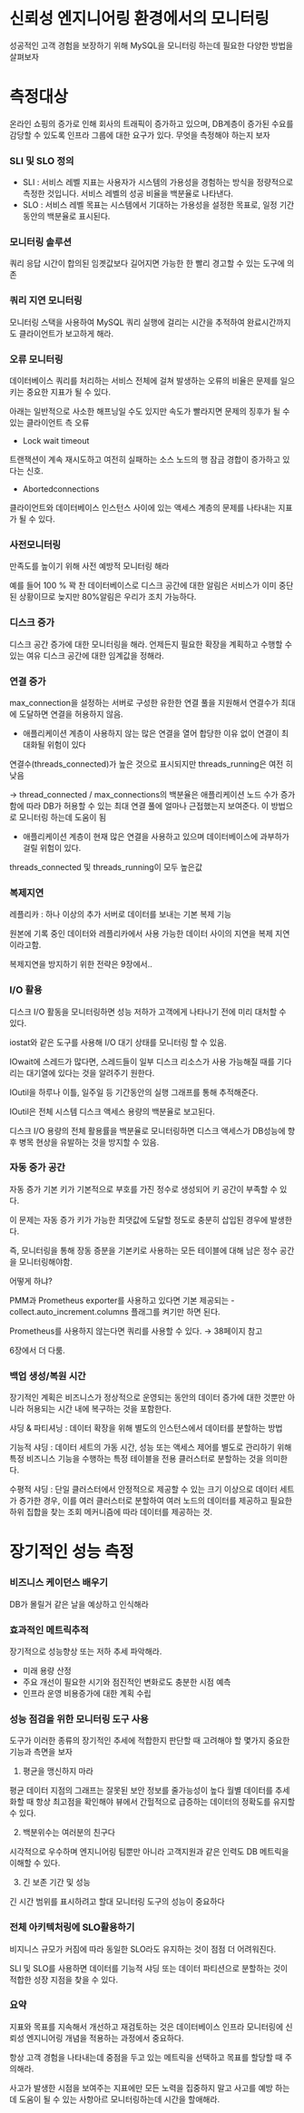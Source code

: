 # 신뢰성 엔지니어링 환경에서의 모니터링

성공적인 고객 경험을 보장하기 위해 MySQL을 모니터링 하는데 필요한 다양한 방법을 살펴보자

# 측정대상

온라인 쇼핑의 증가로 인해 회사의 트래픽이 증가하고 있으며, DB계층이 증가된 수요를 감당할 수 있도록 인프라 그룹에 대한 요구가 있다. 무엇을 측정해야 하는지 보자

### SLI 및 SLO 정의

- SLI : 서비스 레벨 지표는 사용자가 시스템의 가용성을 경험하는 방식을 정량적으로 측정한 것입니다. 서비스 레벨의 성공 비율을 백분율로 나타낸다.
- SLO : 서비스 레벨 목표는 시스템에서 기대하는 가용성을 설정한 목표로, 일정 기간 동안의 백분율로 표시된다.

### 모니터링 솔루션

쿼리 응답 시간이 합의된 임곗값보다 길어지면 가능한 한 빨리 경고할 수 있는 도구에 의존

### 쿼리 지연 모니터링

모니터링 스택을 사용하여 MySQL 쿼리 실행에 걸리는 시간을 추적하여 완료시간까지도 클라이언트가 보고하게 해라.

### 오류 모니터링

데이터베이스 쿼리를 처리하는 서비스 전체에 걸쳐 발생하는 오류의 비율은 문제를 일으키는 중요한 지표가 될 수 있다.

아래는 일반적으로 사소한 해프닝일 수도 있지만 속도가 빨라지면 문제의 징후가 될 수 있는 클라이언트 측 오류

- Lock wait timeout

트랜잭션이 계속 재시도하고 여전히 실패하는 소스 노드의 행 잠금 경합이 증가하고 있다는 신호.

- Abortedconnections

클라이언트와 데이터베이스 인스턴스 사이에 있는 액세스 계층의 문제를 나타내는 지표가 될 수 있다.

### 사전모니터링

만족도를 높이기 위해 사전 예방적 모니터링 해라

예를 들어 100 % 꽉 찬 데이터베이스로 디스크 공간에 대한 알림은 서비스가 이미 중단된 상황이므로 늦지만 80%알림은 우리가 조치 가능하다.

### 디스크 증가

디스크 공간 증가에 대한 모니터링을 해라. 언제든지 필요한 확장을 계획하고 수행할 수 있는 여유 디스크 공간에 대한 임계값을 정해라.

### 연결 증가

max_connection을 설정하는 서버로 구성한 유한한 연결 풀을 지원해서 연결수가 최대에 도달하면 연결을 허용하지 않음.

- 애플리케이션 계층이 사용하지 않는 많은 연결을 열어 합당한 이유 없이 연결이 최대화될 위험이 있다

연결수(threads_connected)가 높은 것으로 표시되지만 threads_running은 여전 히 낮음

→ thread_connected / max_connections의 백분율은 애플리케이션 노드 수가 증가함에 따라 DB가 허용할 수 있는 최대 연결 풀에 얼마나 근접했는지 보여준다. 이 방법으로 모니터링 하는데 도움이 됨

- 애플리케이션 계층이 현재 많은 연결을 사용하고 있으며 데이터베이스에 과부하가 걸릴 위험이 있다.

threads_connected 및 threads_running이 모두 높은값

### 복제지연

레플리카 : 하나 이상의 추가 서버로 데이터를 보내는 기본 복제 기능

원본에 기록 중인 데이터와 레플리카에서 사용 가능한 데이터 사이의 지연을 복제 지연이라고함.

복제지연을 방지하기 위한 전략은 9장에서..

### I/O 활용

디스크 I/O 활동을 모니터링하면 성능 저하가 고객에게 나타나기 전에 미리 대처할 수 있다.

iostat와 같은 도구를 사용해 I/O 대기 상태를 모니터링 할 수 있음.

IOwait에 스레드가 많다면, 스레드들이 일부 디스크 리소스가 사용 가능해질 때를 기다리는 대기열에 있다는 것을 알려주기 원한다.

IOutil을 하루나 이틀, 일주일 등 기간동안의 실행 그래프를 통해 추적해준다.

IOutil은 전체 시스템 디스크 액세스 용량의 백분율로 보고된다.

디스크 I/O 용량의 전체 활용률을 백분율로 모니터링하면 디스크 액세스가 DB성능에 향후 병목 현상을 유발하는 것을 방지할 수 있음.

### 자동 증가 공간

자동 증가 기본 키가 기본적으로 부호를 가진 정수로 생성되어 키 공간이 부족할 수 있다.

이 문제는 자동 증가 키가 가능한 최댓값에 도달할 정도로 충분히 삽입된 경우에 발생한다.

즉, 모니터링을 통해 장동 증분을 기본키로 사용하는 모든 테이블에 대해 남은 정수 공간을 모니터링해야함.

어떻게 하냐?

PMM과 Prometheus exporter를 사용하고 있다면 기본 제공되는 -collect.auto_increment.columns 플래그를 켜기만 하면 된다.

Prometheus를 사용하지 않는다면 쿼리를 사용할 수 있다. → 38페이지 참고

6장에서 더 다룸.

### 백업 생성/복원 시간

장기적인 계획은 비즈니스가 정상적으로 운영되는 동안의 데이터 증가에 대한 것뿐만 아니라 허용되는 시간 내에 복구하는 것을 포함한다. 

샤딩 & 파티셔닝 : 데이터 확장을 위해 별도의 인스턴스에서 데이터를 분할하는 방법

기능적 샤딩 : 데이터 세트의 가동 시간, 성능 또는 액세스 제어를 별도로 관리하기 위해 특정 비즈니스 기능을 수행하는 특정 테이블을 전용 클러스터로 분할하는 것을 의미한다.

수평적 샤딩 : 단일 클러스터에서 안정적으로 제공할 수 있는 크기 이상으로 데이터 세트가 증가한 경우, 이를 여러 클러스터로 분할하여 여러 노드의 데이터를 제공하고 필요한 하위 집합을 찾는 조회 메커니즘에 따라 데이터를 제공하는 것.

# 장기적인 성능 측정

### 비즈니스 케이던스 배우기

DB가 몰릴거 같은 날을 예상하고 인식해라

### 효과적인 메트릭추적

장기적으로 성능향상 또는 저하 추세 파악해라.

- 미래 용량 산정
- 주요 개선이 필요한 시기와 점진적인 변화로도 충분한 시점 예측
- 인프라 운영 비용증가에 대한 계획 수립

### 성능 점검을 위한 모니터링 도구 사용

도구가 이러한 종류의 장기적인 추세에 적합한지 판단할 때 고려해야 할 몇가지 중요한 기능과 측면을 보자

1. 평균을 맹신하지 마라

평균 데이터 지점의 그래프는 잘못된 보안 정보를 줄가능성이 높다 월별 데이터를 추세화할 때 항상 최고점을 확인해야 뷰에서 간헐적으로 급증하는 데이터의 정확도를 유지할 수 있다.

2. 백분위수는 여러분의 친구다

시각적으로 우수하며 엔지니어링 팀뿐만 아니라 고객지원과 같은 인력도 DB 메트릭을 이해할 수 있다.

3. 긴 보존 기간 및 성능

긴 시간 범위를 표시하려고 할대 모니터링 도구의 성능이 중요하다

### 전체 아키텍처링에 SLO활용하기

비지니스 규모가 커짐에 따라 동일한 SLO라도 유지하는 것이 점점 더 어려워진다.

SLI 및 SLO를 사용하면 데이터를 기능적 샤딩 또는 데이터 파티션으로 분할하는 것이 적합한 성장 지점을 찾을 수 있다.

### 요약

지표와 목표를 지속해서 개선하고 재검토하는 것은 데이터베이스 인프라 모니터링에 신뢰성 엔지니어링 개념을 적용하는 과정에서 중요하다.

항상 고객 경험을 나타내는데 중점을 두고 있는 메트릭을 선택하고 목표를 할당할 때 주의해라.

사고가 발생한 시점을 보여주는 지표에만 모든 노력을 집중하지 말고 사고를 예방 하는데 도움이 될 수 있는 사항아르 모니터링하는데 시간을 할애해라.